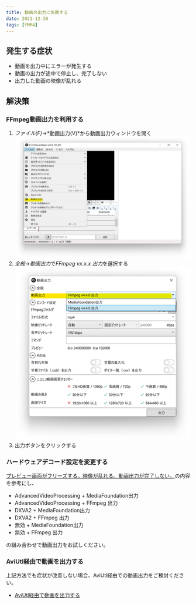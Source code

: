 ```yaml
---
title: 動画の出力に失敗する
date: 2021-12-30
tags: [YMM4]
---
```

## 発生する症状
- 動画を出力中にエラーが発生する
- 動画の出力が途中で停止し、完了しない
- 出力した動画の映像が乱れる

## 解決策
### FFmpeg動画出力を利用する
1. *ファイル(F)*→*動画出力(V)*から動画出力ウィンドウを開く
![スクリーンショット](動画の出力に失敗する_4608.png)
1. *全般*→*動画出力*で*FFmpeg vx.x.x 出力*を選択する
![スクリーンショット](動画の出力に失敗する_4720.png)
1. 出力ボタンをクリックする

### ハードウェアデコード設定を変更する
[プレビュー画面がフリーズする。映像が乱れる。動画出力が完了しない。](../editing/%E3%83%97%E3%83%AC%E3%83%93%E3%83%A5%E3%83%BC%E7%94%BB%E9%9D%A2%E3%81%8C%E3%83%95%E3%83%AA%E3%83%BC%E3%82%BA%E3%81%99%E3%82%8B.md)の内容を参考にし、

- AdvancedVideoProcessing + MediaFoundation出力
- AdvancedVideoProcessing + FFmpeg 出力
- DXVA2 + MediaFoundation出力
- DXVA2 + FFmpeg 出力
- 無効 + MediaFoundation出力
- 無効 + FFmpeg 出力

の組み合わせで動画出力をお試しください。

### AviUtl経由で動画を出力する
上記方法でも症状が改善しない場合、AviUtl経由での動画出力をご検討ください。
- [AviUtl経由で動画を出力する](./AviUtl%E7%B5%8C%E7%94%B1%E3%81%A7%E5%8B%95%E7%94%BB%E3%82%92%E5%87%BA%E5%8A%9B%E3%81%99%E3%82%8B.md)
